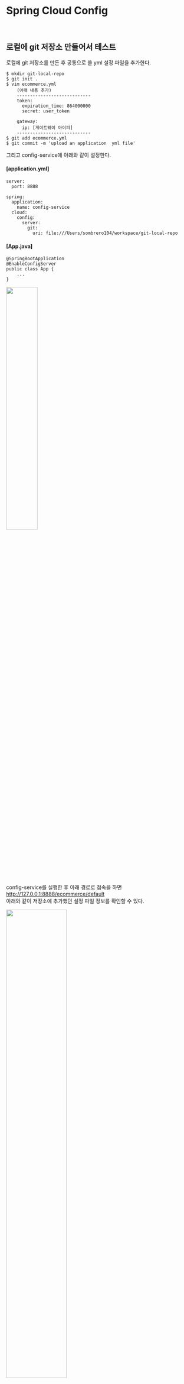 <br/>

# Spring Cloud Config
<br/>

## 로컬에 git 저장소 만들어서 테스트 
로컬에 git 저장소를 만든 후 공통으로 쓸 yml 설정 파일을 추가한다. <br/>
~~~
$ mkdir git-local-repo
$ git init .
$ vim ecommerce.yml 
    (아래 내용 추가) 
    ----------------------------
    token:
      expiration_time: 864000000
      secret: user_token
    
    gateway:
      ip: [게이트웨이 아이피]
    ----------------------------
$ git add ecommerce.yml
$ git commit -m 'upload an application  yml file'
~~~

그리고 config-service에 아래와 같이 설정한다. <br/>
#### [application.yml]
~~~
server:
  port: 8888

spring:
  application:
    name: config-service
  cloud:
    config:
      server:
        git:
          uri: file:///Users/sombrero104/workspace/git-local-repo
~~~
#### [App.java]
~~~
@SpringBootApplication
@EnableConfigServer
public class App {
    ...
}
~~~

<img src="./images/git_local_repo.png" width="41%" /><br/>

config-service를 실행한 후 아래 경로로 접속을 하면 <br/>
http://127.0.0.1:8888/ecommerce/default <br/>
아래와 같이 저장소에 추가했던 설정 파일 정보를 확인할 수 있다. <br/>

<img src="./images/ecommerce_default.png" width="57%" /><br/>
<br/><br/>

## user-service 에 연동 

#### [pom.xml]
~~~
<dependency>
    <groupId>org.springframework.cloud</groupId>
    <artifactId>spring-cloud-starter-config</artifactId>
</dependency>
<dependency>
    <groupId>org.springframework.cloud</groupId>
    <artifactId>spring-cloud-starter-bootstrap</artifactId>
</dependency>
~~~

#### [bootstrap.yml]
~~~
spring:
  cloud:
    config:
      uri: http://127.0.0.1:8888
      name: ecommerce
~~~

#### [실행 결과 Bootstrap 로그]
<img src="./images/config_service_bootstrap_log.png" width="60%" /><br/>

#### [실행 결과 Config 정보 확인]
<img src="./images/config_service_test_result.png" width="60%" /><br/>
<br/><br/>

## Configuration 갱신 방법
- 서버 재기동 
- Spring Boot Actuator refresh 
    - 재기동 없이 갱신 가능 
    - Application 상태, 모니터링 
    - Metric 수집을 위한 Http End point 제공 
    - user-service에 Spring Boot Actuator 의존성 추가 <br/>
    #### [user-service - pom.xml]
    ~~~
    <dependency>
        <groupId>org.springframework.boot</groupId>
        <artifactId>spring-boot-starter-actuator</artifactId>
    </dependency>
    ~~~
    #### [user-service - application.yml]
    ~~~
      management:
        endpoints:
          web:
            exposure:
              include: refresh, health, beans, busrefresh, info, metrics, prometheus
    ~~~
    테스트를 하기 위해 공통으로 사용하는 ecommerce.yml 파일을 수정한 후 <br/>
    git-local-repo 로컬 리파지토리에 커밋한다. <br/>
    그리고 http://127.0.0.1:8000/user-service/actuator/refresh (POST) 로 요청을 보내면 <br/>
    아래와 같이 응답으로 어떤 내용이 변경되었는지 확인할 수 있으며, <br/>
    
    <img src="./images/request_actuator_refresh.png" width="50%" /><br/>
    
    user-service 를 재기동하지 않아도 해당 변경 내용이 반영된 것을 확인할 수 있다. <br/>
    
    <img src="./images/after_actuator_refresh_config.png" width="56%" /><br/>
    
    하지만 서비스 마다 refresh 를 호출해줘야 하는 번거로움이 있다. <br/>
    
- Spring Cloud Bus 사용 (위 Actuator 보다 효율적) <br/>
    - 분산 시스템의 노드를 경량 메시지 브로커와 연결
    - 상태 및 구성에 대한 변경 사항을 연결된 노드에게 전달(Broadcast)
    - Spring Cloud Bus 에 연결되어 있기만 하면 어떤 서비스라도 /busrefresh (POST) 를 호출할 경우 <br/>
        Spring Cloud Bus 에 연결되어 있는 다른 서비스에도 모두 업데이트가 된다. <br/>
    - AMQP 사용 <br/> 
    #### [config-service, user-service, gateway-service - pom.xml]
    ~~~
    <dependency>
      <groupId>org.springframework.boot</groupId>
      <artifactId>spring-boot-starter-actuator</artifactId>
    </dependency>
    <dependency>
      <groupId>org.springframework.cloud</groupId>
      <artifactId>spring-cloud-starter-bus-amqp</artifactId>
    </dependency>
    ~~~
    #### [config-service, user-service, gateway-service - application.yml]
    ~~~
    spring:
      rabbitmq:
        host: 127.0.0.1
        port: 5672
        username: guest
        password: guest
  
    management:
      endpoints:
        web:
          exposure:
            include: refresh, health, beans, httptrace, busrefresh, info, metrics, prometheus
    ~~~
<br/>

> #### AMQP (Advanced Message Queuing Protocol)
> - 메시지 지향 미들웨어를 위한 개방형 표준 응용 계층 프로토콜
> - 메시지 지향, 큐잉, 라우팅(P2P, Publisher-Subscriber), 신뢰성, 보안
> - Erlang, RebbitMQ 에서 사용

> #### Kafka 프로젝트
> - Apache Software Foundation 이 Scalar 언어로 개발한 오픈 소스 메시지 브로커 프로젝트
> - 분산형 스트리밍 플랫폼
> - 대용량의 데이터를 처리 가능한 메시징 시스템 

> #### RabbitMQ vs Kafka
> - RabbitMQ (좀 더 적은 데이터를 안전하게 전달 보장)
>   - 메시지 브로커 
>   - 초당 20+ 메시지를 소비자에게 전달
>   - 메시지 전달 보장, 시스템 간 메시지 전달
>   - 브로커, 소비자 중심 
> - Kafka (대용량 데이터를 빠른 시간에 처리)
>   - 초당 100k+ 이상의 이벤트 처리
>   - Pub/Sub, Topic 에 메시지 전달
>   - Ack를 기다리지 않고 전달 가능
>   - 생산자 중심 
> 
> https://www.confluent.io/blog/kafka-fastest-messaging-system/ <br/>

<br/><br/>

## 프로파일 적용
ecommerce.yml 파일을 프로파일을 다르게 하여 새로 추가한다. <br/>
> 테스트를 위해서 임시로 프로파일을 다르게(시크릿 값을 다르게) 설정했는데 <br/>
> 요청으로 받은 JWT 토큰으로 gateway-service 에서 인가(Authorization)를 하고 <br/>
> user-service 에서 인증(Authentication)을 하고 있기 때문에 <br/>
> 인가/인증이 필요한 user-service API 를 사용하기 위해서는 <br/>
> gateway-service 와 user-service 의 시크릿 값이 같도록 같은 프로파일을 사용해야 한다. <br/>

<img src="./images/config_profile.png" width="25%" /><br/>

#### [gateway-service]
<img src="./images/config_profile_gateway_service_01.png" width="26%" /><br/>

<img src="./images/config_profile_gateway_service_02.png" width="61%" /><br/>

#### [user-service]

<img src="./images/config_profile_user_service_01.png" width="27%" /><br/>

<img src="./images/config_profile_user_service_02.png" width="62%" /><br/>
<br/><br/>

## 깃헙 원격 저장소 사용 시 
~~~
spring:
  application:
    name: config-service
  cloud:
    config:
      server:
        git:
#          uri: file:///Users/sombrero104/workspace/git-local-repo
          uri: https://github.com/sombrero104/springcloud-config.git
#          username:
#          password:
~~~

<br/><br/><br/><br/>

